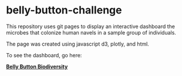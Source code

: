# belly-button-challenge

This repository uses git pages to display an interactive dashboard the microbes that colonize human navels in a sample group of individuals. 

The page was created using javascript d3, plotly, and html.

To see the dashboard, go here:

<strong><a href="https://lwunderl.github.io/belly-button-challenge/" target="_blank">Belly Button Biodiversity</a></strong>

